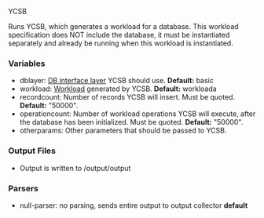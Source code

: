 YCSB

Runs YCSB, which generates a workload for a database.  This workload
specification does NOT include the database, it must be instantiated separately
and already be running when this workload is instantiated.

### Variables

* dblayer: [DB interface layer](https://github.com/brianfrankcooper/YCSB/wiki/Running-a-Workload#step-2-choose-the-appropriate-db-interface-layer) YCSB should use.  **Default:** basic
* workload: [Workload](https://github.com/brianfrankcooper/YCSB/wiki/Running-a-Workload#step-3-choose-the-appropriate-workload) generated by YCSB.  **Default:** workloada
* recordcount: Number of records YCSB will insert.  Must be quoted. **Default:** "50000".
* operationcount: Number of workload operations YCSB will execute, after the database has been initialized.  Must be quoted. **Default:** "50000".
* otherparams: Other parameters that should be passed to YCSB.

### Output Files

* Output is written to /output/output

### Parsers

* null-parser: no parsing, sends entire output to output collector **default**
